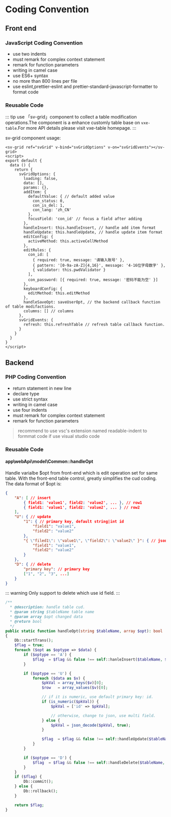 # Coding Convention

## Front end

### JavaScript Coding Convention

- use two indents
- must remark for complex context statement
- remark for function parameters
- writing in camel case
- use ES6+ syntax
- no more than 800 lines per file
- use eslint,prettier-eslint and prettier-standard-javascript-formatter to format code



### Reusable Code

::: tip
use 「sv-grid」component to collect a table modification operations.The component is a enhance customly table base on `vxe-table`.For more API details please visit vxe-table homepage.
:::

sv-grid component usage:

```vue
<sv-grid ref="svGrid" v-bind="svGridOptions" v-on="svGridEvents"></sv-grid>
<script>
export default {
  data () {
    return {
      svGridOptions: {
        loading: false,
        data: [],
        params: {},
        addItem: {
          defaultValue: { // default added value
            con_status: 0,
            con_is_del: 1,
            con_lang: 'zh_CN'
          },
          focusField: 'con_id' // focus a field after adding
        },
        handleInsert: this.handleInsert, // handle add item format
        handleUpdate: this.handleUpdate, // handle update item format
        editConfig: {
          activeMethod: this.activeCellMethod
        },
        editRules: {
          con_id: [
            { required: true, message: '请输入账号' },
            { pattern: '[0-9a-zA-Z]{4,16}', message: '4-16位字母数字' },
            { validator: this.pwdValidator }
          ],
          con_password: [{ required: true, message: '密码不能为空' }]
        },
        keyboardConfig: {
          editMethod: this.editMethod
        },
        handleSaveOpt: saveUserOpt, // the backend callback function of table modifactions.
        columns: [] // columns
      },
      svGridEvents: {
        refresh: this.refreshTable // refresh table callback function.
      }
    }
  }
}
</script>
```



## Backend

### PHP Coding Convention

- return statement in new line
- declare type
- use strict syntax
- writing in camel case
- use four indents
- must remark for complex context statement
- remark for function parameters

> recommend to use vsc's extension named readable-indent to formmat code if use visual studio code

### Reusable Code

#### app\webApi\model\Common::handleOpt

Handle varialbe $opt from front-end which is edit operation set for same table. With the front-end table control, greatly simplifies the cud coding. The data format of $opt is:

```json
{
    "A": [ // insert 
        { field1: 'value1', field2: 'value2', ... }, // row1
        { field1: 'value1', field2: 'value2', ... } // row2
    ],
    "U": { // update
        "1": { // primary key, default string|int id
            "field1": "value1",
            "field2": "value2"
        },
        "{ \"filed1\": \"value1\", \"field2\": \"value2\" }": { // json string, depends on multi fields
            "field1": "value1",
            "field2": "value2"
        }
    },
    "D": { // delete
        "primary key": // primary key 
        ["1", "2", "3", ...]
    }
}
```



::: warning
Only support to delete which use id field.
:::

```php
/**
  * @description: handle table cud.
  * @param string $tableName table name
  * @param array $opt changed data
  * @return bool
  */
public static function handleOpt(string $tableName, array $opt): bool
{
    Db::startTrans();
    $flag = true;
    foreach ($opt as $optype => $data) {
        if ($optype == 'A') {
            $flag  = $flag && false !== self::hanleInsert($tableName, $data);
        }

        if ($optype == 'U') {
            foreach ($data as $v) {
                $pkVal = array_keys($v)[0];
                $row   = array_values($v)[0];

                // if it is numeric, use default primary key: id.
                if (is_numeric($pkVal)) {
                    $pkVal = ['id' => $pkVal];

                    // otherwise, change to json, use multi field.
                } else {
                    $pkVal = json_decode($pkVal, true);
                }

                $flag  = $flag && false !== self::handleUpdate($tableName, $pkVal, $row);
            }
        }

        if ($optype == 'D') {
            $flag  = $flag && false !== self::handleDelete($tableName, $data['id']);
        }
    }
    if ($flag) {
        Db::commit();
    } else {
        Db::rollback();
    }

    return $flag;
}
```





